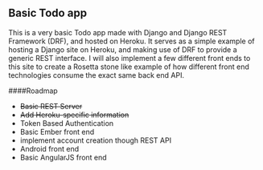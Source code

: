 ## Basic Todo app

This is a very basic Todo app made with Django and Django REST Framework (DRF), and hosted on Heroku. It serves as a simple example of hosting a Django site on Heroku, and making use of DRF to provide a generic REST interface. I will also implement a few different front ends to this site to create a Rosetta stone like example of how different front end technologies consume the exact same back end API.

####Roadmap
* ~~Basic REST Server~~
* ~~Add Heroku-specific information~~
* Token Based Authentication
* Basic Ember front end
* implement account creation though REST API
* Android front end
* Basic AngularJS front end
